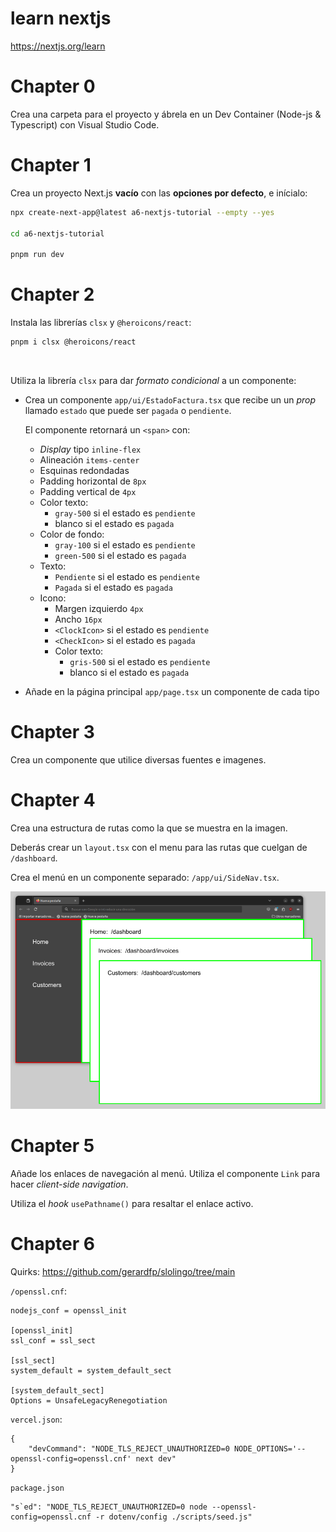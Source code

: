 # learn nextjs

https://nextjs.org/learn

# Chapter 0

Crea una carpeta para el proyecto y ábrela en un Dev Container (Node-js & Typescript) con Visual Studio Code.

# Chapter 1

Crea un proyecto Next.js **vacío** con las **opciones por defecto**, e inícialo:

```bash
npx create-next-app@latest a6-nextjs-tutorial --empty --yes

cd a6-nextjs-tutorial

pnpm run dev
```

# Chapter 2

Instala las librerías `clsx` y `@heroicons/react`:

```bash
pnpm i clsx @heroicons/react
```

<br />

Utiliza la librería `clsx` para dar _formato condicional_ a un componente:

* Crea un componente `app/ui/EstadoFactura.tsx` que recibe un un _prop_ llamado `estado` que puede ser `pagada` o `pendiente`.

    El componente retornará un `<span>` con:

    * _Display_ tipo `inline-flex`
    * Alineación `items-center` 
    * Esquinas redondadas
    * Padding horizontal de `8px`
    * Padding vertical de `4px`
    * Color texto:
        * `gray-500` si el estado es `pendiente`
        * blanco si el estado es `pagada`
    * Color de fondo:
        * `gray-100` si el estado es `pendiente`
        * `green-500` si el estado es `pagada`
    * Texto:
        * `Pendiente` si el estado es `pendiente`
        * `Pagada` si el estado es `pagada`
    * Icono:
        * Margen izquierdo `4px`
        * Ancho `16px` 
        * `<ClockIcon>` si el estado es `pendiente`
        * `<CheckIcon>` si el estado es `pagada`
        * Color texto:
            * `gris-500` si el estado es `pendiente`
            * blanco si el estado es `pagada`
        
* Añade en la página principal `app/page.tsx` un componente de cada tipo

# Chapter 3

Crea un componente que utilice diversas fuentes e imagenes.

# Chapter 4

Crea una estructura de rutas como la que se muestra en la imagen.

Deberás crear un `layout.tsx` con el menu para las rutas que cuelgan de `/dashboard`.

Crea el menú en un componente separado: `/app/ui/SideNav.tsx`.

![](./res/a6-4.png)

# Chapter 5

Añade los enlaces de navegación al menú. Utiliza el componente `Link` para hacer _client-side navigation_.


Utiliza el _hook_ `usePathname()` para resaltar el enlace activo.

# Chapter 6

Quirks:
https://github.com/gerardfp/slolingo/tree/main

`/openssl.cnf`:
```
nodejs_conf = openssl_init

[openssl_init]
ssl_conf = ssl_sect

[ssl_sect]
system_default = system_default_sect

[system_default_sect]
Options = UnsafeLegacyRenegotiation
```

`vercel.json`:
```
{
    "devCommand": "NODE_TLS_REJECT_UNAUTHORIZED=0 NODE_OPTIONS='--openssl-config=openssl.cnf' next dev"
}
```
`package.json`
```
"s`ed": "NODE_TLS_REJECT_UNAUTHORIZED=0 node --openssl-config=openssl.cnf -r dotenv/config ./scripts/seed.js"
```